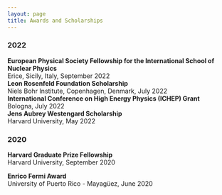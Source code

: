 ```yaml
---
layout: page
title: Awards and Scholarships
---
```


<h3>
    <a name='2022'></a> 2022
</h3>
<div class="media">
    <div class="media-body">
       <p class="media-heading">
          <strong> European Physical Society Fellowship for the International School of Nuclear Physics
          </strong><br/>
          Erice, Sicily, Italy, September 2022
          <br/>  
          <strong> Leon Rosenfeld Foundation Scholarship
          </strong><br/>
          Niels Bohr Institute, Copenhagen, Denmark, July 2022
          <br/>
          <strong> International Conference on High Energy Physics (ICHEP) Grant
          </strong><br/>
          Bologna, July 2022
          <br/>
          <strong>Jens Aubrey Westengard Scholarship
          </strong><br />
          Harvard University, May 2022
       </p>
    </div>
</div>

<h3>
    <a name='2020'></a> 2020
</h3>

<div class="media">
    <div class="media-body">
       <p class="media-heading">
          <strong>Harvard Graduate Prize Fellowship
</strong><br />
          Harvard University, September 2020
       </p>
    </div>
</div>

<div class="media">
    <div class="media-body">
       <p class="media-heading">
          <strong>Enrico Fermi Award
</strong><br />
          University of Puerto Rico - Mayagüez, June 2020
       </p>
    </div>
</div>

